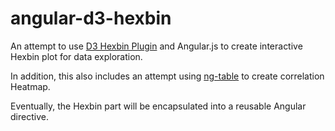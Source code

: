 angular-d3-hexbin
========

An attempt to use [D3 Hexbin Plugin](https://github.com/d3/d3-plugins/tree/master/hexbin) and Angular.js 
to create interactive Hexbin plot for data exploration. 

In addition, this also includes an attempt using [ng-table](https://github.com/esvit/ng-table) to create correlation Heatmap.

Eventually, the Hexbin part will be encapsulated into a reusable Angular directive.